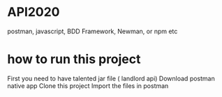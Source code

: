 # API2020
postman, javascript, BDD Framework, Newman, or npm etc
# how to run this project
First you need to have talented jar file ( landlord api)
Download postman native app
Clone  this project
Import the files in postman